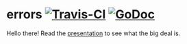 # errors [![Travis-CI](https://travis-ci.org/pkg/errors.svg)](https://travis-ci.org/pkg/errors) [![GoDoc](https://godoc.org/github.com/pkg/errors?status.png)](http://godoc.org/github.com/pkg/errors)

Hello there! Read the [presentation](https://t.co/GGPr7HJZYR) to see what the big deal is.
